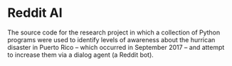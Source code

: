 # Reddit AI
The source code for the research project in which a collection of Python programs were used to identify levels of awareness about the hurrican disaster in Puerto Rico – which occurred in September 2017 – and attempt to increase them via a dialog agent (a Reddit bot).
